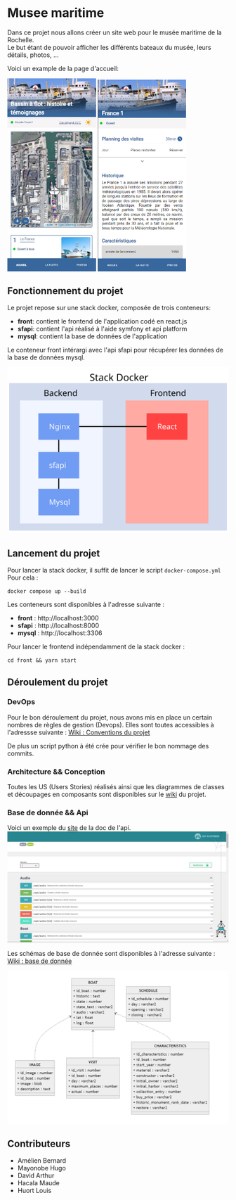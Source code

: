 # Musee maritime
Dans ce projet nous allons créer un site web pour le musée maritime de la Rochelle.    
Le but étant de pouvoir afficher les différents bateaux du musée, leurs détails, photos, ...

Voici un example de la page d'accueil:  

<img src="img/app_image1.JPG" width="40%" height="auto" alt="image demonstration application">
<img src="img/app_image2.JPG" width="40%" height="auto" alt="image demonstration application">

## Fonctionnement du projet

Le projet repose sur une stack docker, composée de trois conteneurs:

- **front**: contient le frontend de l'application codé en react.js
- **sfapi**: contient l'api réalisé à l'aide symfony et api platform
- **mysql**: contient la base de données de l'application

Le conteneur front intérargi avec l'api sfapi pour récupérer les données de la base de données mysql.  

<img src="img/anim_stack.svg">

## Lancement du projet

Pour lancer la stack docker, il suffit de lancer le script `docker-compose.yml`
Pour cela :

```
docker compose up --build
```

Les conteneurs sont disponibles à l'adresse suivante :

- **front** : http://localhost:3000
- **sfapi** : http://localhost:8000
- **mysql** : http://localhost:3306

Pour lancer le frontend indépendamment de la stack docker :

```
cd front && yarn start
```

## Déroulement du projet
### DevOps
Pour le bon déroulement du projet, nous avons mis en place un certain nombres de règles de gestion (Devops).
Elles sont toutes accessibles à l'adressse suivante :
[Wiki : Conventions du projet](https://forge.iut-larochelle.fr/mhacala/2021-2022-info2-dw-projet-musee-maritime-z2-1/-/wikis/D%C3%A9finition-des-conventions)

De plus un script python à été crée pour vérifier le bon nommage des commits.

### Architecture && Conception
Toutes les US (Users Stories) réalisés ainsi que les diagrammes de classes et découpages en composants sont disponibles sur le [wiki](https://forge.iut-larochelle.fr/mhacala/2021-2022-info2-dw-projet-musee-maritime-z2-1/-/wikis/Spec-Conception) du projet.

### Base de donnée && Api
Voici un exemple du [site](http://localhost:8000/api) de la doc de l'api.
![Exemple doc api](img/api.JPG)

Les schémas de base de donnée sont disponibles à l'adresse suivante :
[Wiki : base de donnée](https://forge.iut-larochelle.fr/mhacala/2021-2022-info2-dw-projet-musee-maritime-z2-1/-/wikis/Ressources-BD)

![schéma de la base de donnée](img/bd_schema.JPG)


## Contributeurs
 - Amélien Bernard
 - Mayonobe Hugo
 - David Arthur
 - Hacala Maude
 - Huort Louis

